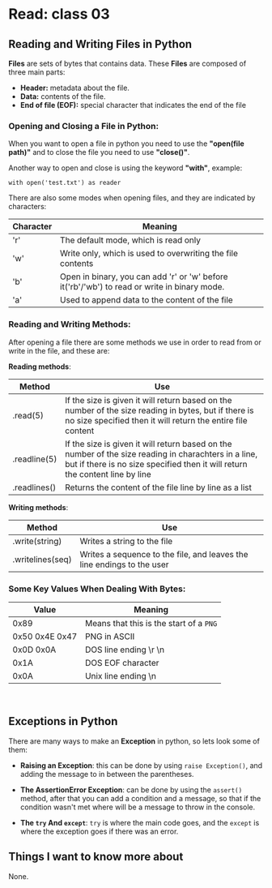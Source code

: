 # Read: class 03

## Reading and Writing Files in Python

**Files** are sets of bytes that contains data. These **Files** are composed of three main parts:

- **Header:** metadata about the file.
- **Data:** contents of the file.
- **End of file (EOF):** special character that indicates the end of the file

### **Opening and Closing a File in Python**:

When you want to open a file in python you need to use the **"open(file path)"** and to close the file you need to use **"close()"**.

Another way to open and close is using the keyword **"with"**, example:

```
with open('test.txt') as reader
```

There are also some modes when opening files, and they are indicated by characters:

|**Character**|**Meaning**|
|---------|-------|
|'r'|The default mode, which is read only|
|'w'|Write only, which is used to overwriting the file contents|
|'b'|Open in binary, you can add 'r' or 'w' before it('rb'/'wb') to read or write in binary mode.|
|'a'|Used to append data to the content of the file|

### **Reading and Writing Methods:**

After opening a file there are some methods we use in order to read from or write in the file, and these are:

**Reading methods**:

|**Method**|**Use**|
|----------|-------|
|.read(5)|If the size is given it will return based on the number of the size reading in bytes, but if there is no size specified then it will return the entire file content|
|.readline(5)|If the size is given it will return based on the number of the size reading in charachters in a line, but if there is no size specified then it will return the content line by line|
|.readlines()|Returns the content of the file line by line as a list|

**Writing methods**:

|**Method**|**Use**|
|----------|-------|
|.write(string)|Writes a string to the file|
|.writelines(seq)|Writes a sequence to the file, and leaves the line endings to the user|

### **Some Key Values When Dealing With Bytes**:

|**Value**|**Meaning**|
|---------|-----------|
|0x89|Means that this is the start of a `PNG`|
|0x50 0x4E 0x47|PNG in ASCII|
|0x0D 0x0A|DOS line ending \r \n|
|0x1A|DOS EOF character|
|0x0A|Unix line ending \n|

<br>

## Exceptions in Python

There are many ways to make an **Exception** in python, so lets look some of them:

- **Raising an Exception**: this can be done by using `raise Exception()`, and adding the message to in between the parentheses.

- **The AssertionError Exception**: can be done by using the `assert()` method, after that you can add a condition and a message, so that if the condition wasn't met where will be a message to throw in the console.

- **The `try` And `except`**: `try` is where the main code goes, and the `except` is where the exception goes if there was an error.


## Things I want to know more about

None.
